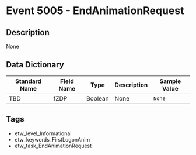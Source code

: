 # Event 5005 - EndAnimationRequest

## Description
None

## Data Dictionary
|Standard Name|Field Name|Type|Description|Sample Value|
|---|---|---|---|---|
|TBD|fZDP|Boolean|None|`None`|

## Tags
* etw_level_Informational
* etw_keywords_FirstLogonAnim
* etw_task_EndAnimationRequest